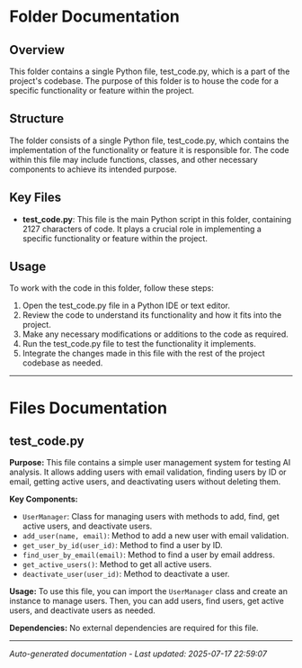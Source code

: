 # Folder Documentation

## Overview
This folder contains a single Python file, test_code.py, which is a part of the project's codebase. The purpose of this folder is to house the code for a specific functionality or feature within the project.

## Structure
The folder consists of a single Python file, test_code.py, which contains the implementation of the functionality or feature it is responsible for. The code within this file may include functions, classes, and other necessary components to achieve its intended purpose.

## Key Files
- **test_code.py**: This file is the main Python script in this folder, containing 2127 characters of code. It plays a crucial role in implementing a specific functionality or feature within the project.

## Usage
To work with the code in this folder, follow these steps:
1. Open the test_code.py file in a Python IDE or text editor.
2. Review the code to understand its functionality and how it fits into the project.
3. Make any necessary modifications or additions to the code as required.
4. Run the test_code.py file to test the functionality it implements.
5. Integrate the changes made in this file with the rest of the project codebase as needed.

---

# Files Documentation

## test_code.py

**Purpose:** This file contains a simple user management system for testing AI analysis. It allows adding users with email validation, finding users by ID or email, getting active users, and deactivating users without deleting them.

**Key Components:**
- `UserManager`: Class for managing users with methods to add, find, get active users, and deactivate users.
- `add_user(name, email)`: Method to add a new user with email validation.
- `get_user_by_id(user_id)`: Method to find a user by ID.
- `find_user_by_email(email)`: Method to find a user by email address.
- `get_active_users()`: Method to get all active users.
- `deactivate_user(user_id)`: Method to deactivate a user.

**Usage:** To use this file, you can import the `UserManager` class and create an instance to manage users. Then, you can add users, find users, get active users, and deactivate users as needed.

**Dependencies:** No external dependencies are required for this file.

---
*Auto-generated documentation - Last updated: 2025-07-17 22:59:07*
